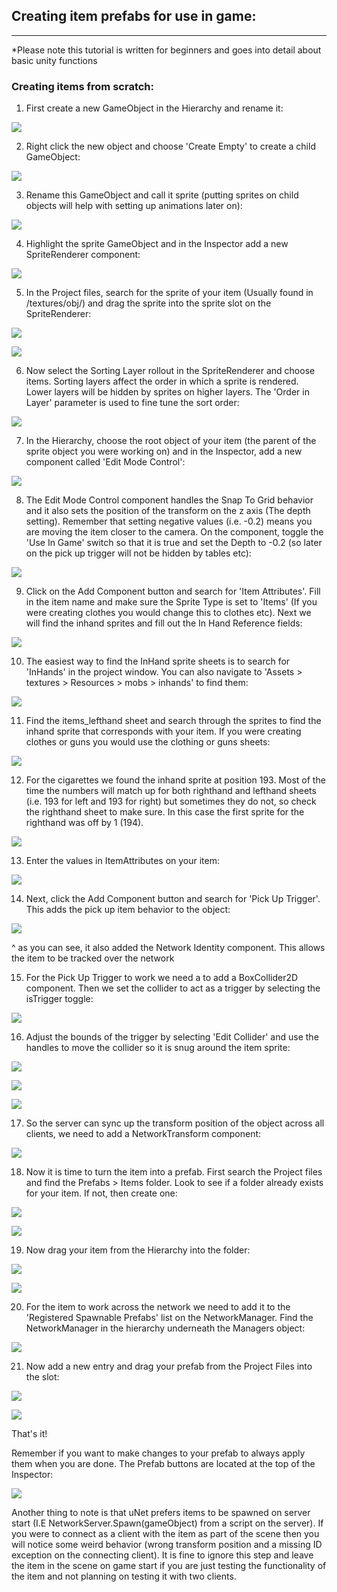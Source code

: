 ## Creating item prefabs for use in game:

***

*Please note this tutorial is written for beginners and goes into detail about basic unity functions

### Creating items from scratch:

1. First create a new GameObject in the Hierarchy and rename it:

![](https://cdn.discordapp.com/attachments/305964906359029761/305964928802750464/unknown.png)

2. Right click the new object and choose 'Create Empty' to create a child GameObject:

![](https://cdn.discordapp.com/attachments/305964906359029761/305965894901694465/unknown.png)

3. Rename this GameObject and call it sprite (putting sprites on child objects will help with setting up animations later on):

![](https://cdn.discordapp.com/attachments/305964906359029761/305966155212914698/unknown.png)

4. Highlight the sprite GameObject and in the Inspector add a new SpriteRenderer component:

![](https://cdn.discordapp.com/attachments/305964906359029761/305966892932136961/unknown.png)

5. In the Project files, search for the sprite of your item (Usually found in /textures/obj/) and drag the sprite into the sprite slot on the SpriteRenderer:

![](https://cdn.discordapp.com/attachments/305964906359029761/305967493191696384/unknown.png)

![](https://cdn.discordapp.com/attachments/305964906359029761/305969174067281921/unknown.png)

6. Now select the Sorting Layer rollout in the SpriteRenderer and choose items. Sorting layers affect the order in which a sprite is rendered. Lower layers will be hidden by sprites on higher layers. The 'Order in Layer' parameter is used to fine tune the sort order:

![](https://cdn.discordapp.com/attachments/305964906359029761/305968918097559554/unknown.png)

7. In the Hierarchy, choose the root object of your item (the parent of the sprite object you were working on) and in the Inspector, add a new component called 'Edit Mode Control':

![](https://cdn.discordapp.com/attachments/305964906359029761/305967967311495170/unknown.png)

8. The Edit Mode Control component handles the Snap To Grid behavior and it also sets the position of the transform on the z axis (The depth setting). Remember that setting negative values (i.e. -0.2) means you are moving the item closer to the camera. On the component, toggle the 'Use In Game' switch so that it is true and set the Depth to -0.2 (so later on the pick up trigger will not be hidden by tables etc):

![](https://cdn.discordapp.com/attachments/305964906359029761/305985268798849025/unknown.png)

9. Click on the Add Component button and search for 'Item Attributes'. Fill in the item name and make sure the Sprite Type is set to 'Items' (If you were creating clothes you would change this to clothes etc). Next we will find the inhand sprites and fill out the In Hand Reference fields:

![](https://cdn.discordapp.com/attachments/305964906359029761/305969768857468929/unknown.png)

10. The easiest way to find the InHand sprite sheets is to search for 'InHands' in the project window. You can also navigate to 'Assets > textures > Resources > mobs > inhands' to find them:

![](https://cdn.discordapp.com/attachments/305964906359029761/305970928108568577/unknown.png)

11. Find the items_lefthand sheet and search through the sprites to find the inhand sprite that corresponds with your item. If you were creating clothes or guns you would use the clothing or guns sheets:

![](https://cdn.discordapp.com/attachments/305964906359029761/305971285899345920/unknown.png)

12. For the cigarettes we found the inhand sprite at position 193. Most of the time the numbers will match up for both righthand and lefthand sheets (i.e. 193 for left and 193 for right) but sometimes they do not, so check the righthand sheet to make sure. In this case the first sprite for the righthand was off by 1 (194).

![](https://cdn.discordapp.com/attachments/305964906359029761/305973668511744010/unknown.png)

13. Enter the values in ItemAttributes on your item:

![](https://cdn.discordapp.com/attachments/305964906359029761/305981618038898699/unknown.png)

14. Next, click the Add Component button and search for 'Pick Up Trigger'. This adds the pick up item behavior to the object:

![](https://cdn.discordapp.com/attachments/305964906359029761/305993940706918401/unknown.png)

^ as you can see, it also added the Network Identity component. This allows the item to be tracked over the network

15. For the Pick Up Trigger to work we need a to add a BoxCollider2D component. Then we set the collider to act as a trigger by selecting the isTrigger toggle:

![](https://cdn.discordapp.com/attachments/305964906359029761/305994603809603589/unknown.png)

16. Adjust the bounds of the trigger by selecting 'Edit Collider' and use the handles to move the collider so it is snug around the item sprite:

![](https://cdn.discordapp.com/attachments/305964906359029761/305977569981759488/unknown.png)

![](https://cdn.discordapp.com/attachments/305964906359029761/305977766648610816/unknown.png)

![](https://cdn.discordapp.com/attachments/305964906359029761/305977889340260382/unknown.png)

17. So the server can sync up the transform position of the object across all clients, we need to add a NetworkTransform component:

![](https://cdn.discordapp.com/attachments/305964906359029761/305981873149181952/unknown.png)

18. Now it is time to turn the item into a prefab. First search the Project files and find the Prefabs > Items folder. Look to see if a folder already exists for your item. If not, then create one:

![](https://cdn.discordapp.com/attachments/305964906359029761/305974751476580352/unknown.png)

![](https://cdn.discordapp.com/attachments/305964906359029761/305974940044361728/unknown.png)

19. Now drag your item from the Hierarchy into the folder:

![](https://cdn.discordapp.com/attachments/305964906359029761/305975449496977408/unknown.png)

![](https://cdn.discordapp.com/attachments/305964906359029761/305975576798298113/unknown.png)

20. For the item to work across the network we need to add it to the 'Registered Spawnable Prefabs' list on the NetworkManager. Find the NetworkManager in the hierarchy underneath the Managers object:

![](https://cdn.discordapp.com/attachments/305964906359029761/305982429309698068/unknown.png)

21. Now add a new entry and drag your prefab from the Project Files into the slot:

![](https://cdn.discordapp.com/attachments/305964906359029761/305982726882983937/unknown.png)

![](https://cdn.discordapp.com/attachments/305964906359029761/305983171240001546/unknown.png)

That's it!

Remember if you want to make changes to your prefab to always apply them when you are done. The Prefab buttons are located at the top of the Inspector:

![](https://cdn.discordapp.com/attachments/305964906359029761/305982119455227904/unknown.png)

Another thing to note is that uNet prefers items to be spawned on server start (I.E NetworkServer.Spawn(gameObject) from a script on the server). If you were to connect as a client with the item as part of the scene then you will notice some weird behavior (wrong transform position and a missing ID exception on the connecting client). It is fine to ignore this step and leave the item in the scene on game start if you are just testing the functionality of the item and not planning on testing it with two clients.





